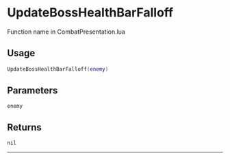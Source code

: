 # UpdateBossHealthBarFalloff
Function name in CombatPresentation.lua
## Usage
```lua
UpdateBossHealthBarFalloff(enemy)
```
## Parameters
`enemy`
## Returns
`nil`

---